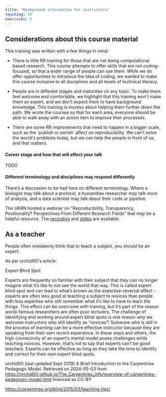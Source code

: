 ```yaml
---
title: "Background information for instructors"
teaching: 10
exercises: 0
---
```



## Considerations about this course material

This training was written with a few things in mind:

- There is little RR training for those that are not doing computational based research. This course attempts to offer skills that are not coding-focused, so that a wider range of people can use them. While we do offer opportunities to introduce the idea of coding, we wanted to make this course inclusive to all disciplines and all levels of technical literacy. 

- People are in different stages and maturities on any topic. To make them feel welcome and comfortable, we highlight that this training won't make them an expert, and we don't expect them to have background knowledge. This training is moreso about helping them further down the path. We wrote the courses so that for each area, everyone should be able to walk away with an action item to improve their processes.

- There are some RR improvements that need to happen in a bigger scale, such as the 'publish or perish' affect on reproducibility. We can't solve the world's problems today, but we can help the people in front of us, and that matters.


#### Career stage and how that will affect your talk

TODO



#### Different terminology and disciplines may respond differently

There’s a discussion to be had here on different terminology. Where a biologist may talk about a protocol, a humanities researcher may talk more of analysis, and a data scientist may talk about their code or pipeline.

The UKRN hosted a webinar on "Reproducibility, Transparency, Positionality?  Perspectives From Different Research Fields" that may be a helpful resource. The [recording](https://www.youtube.com/watch?v=8XaBkhs9yFg) and [slides](https://osf.io/mgqra/) are available.


## As a teacher

People often mistakenly think that to teach a subject, you should be an expert. 

As per orchid00's article:

Expert Blind Spot

Experts are frequently so familiar with their subject that they can no longer imagine what it’s like to not see the world that way. This is called expert blind spot and can lead to what’s known as the expertise-reversal effect - experts are often less good at teaching a subject to novices than people with less expertise who still remember what it’s like to have to learn the things. This effect can be overcome with training, but it’s part of the reason world-famous researchers are often poor lecturers. The challenge of identifying and working around expert blind spots is one reason why we welcome instructors who still identify as “novices”! Someone who is still in the process of learning can be a more effective instructor because they are speaking from their own recent experience. In these ways and others, the high connectivity of an expert’s mental model poses challenges while teaching novices. However, that’s not to say that experts can’t be good teachers. Experts can be effective as long as they take the time to identify and correct for their own expert blind spots.

orchid00 (last updated Sept 2019) A Brief Introduction to the Carpentries Pedagogic Model. Retrieved on 2024-05-03 from https://orchid00.github.io/The_Carpentries_info/overview-of-carpentries-pedagogic-model.html licenced as CC-BY

https://carpentries.org/blog/2015/03/teaching-tips/
